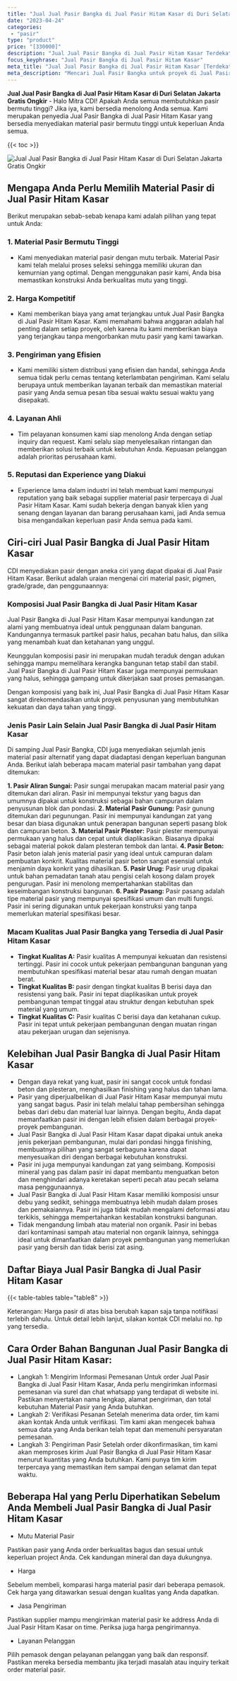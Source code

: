 ```yaml
---
title: "Jual Jual Pasir Bangka di Jual Pasir Hitam Kasar di Duri Selatan Jakarta Gratis Ongkir"
date: "2023-04-24"
categories:
 - "pasir"
type: "product"
price: "[330000]"
description: "Jual Jual Pasir Bangka di Jual Pasir Hitam Kasar Terdekat. Jual Pasir Bangka ini sering digunakan dalam proyek konstruksi sebagai material adukan yang terpilih dan halus. Kontak kami untuk mendapatkan informasi lebih lanjut."
focus_keyphrase: "Jual Pasir Bangka di Jual Pasir Hitam Kasar"
meta_title: "Jual Jual Pasir Bangka di Jual Pasir Hitam Kasar [Terdekat] - CDI"
meta_description: "Mencari Jual Pasir Bangka untuk proyek di Jual Pasir Hitam Kasar? Kami menawarkan Jual Pasir Bangka berkualitas untuk material adukan. Dapatkan penawaran terbaik sekarang."
---
```


**Jual Jual Pasir Bangka di Jual Pasir Hitam Kasar di Duri Selatan Jakarta Gratis Ongkir** - Halo Mitra CDI! Apakah Anda semua membutuhkan pasir bermutu tinggi? Jika iya, kami bersedia menolong Anda semua. Kami merupakan penyedia Jual Pasir Bangka di Jual Pasir Hitam Kasar yang bersedia menyediakan material pasir bermutu tinggi untuk keperluan Anda semua.

{{< toc >}}

![Jual Jual Pasir Bangka di Jual Pasir Hitam Kasar di Duri Selatan Jakarta Gratis Ongkir](/images/pasir/pasir-bangunan-25.jpg)

## Mengapa Anda Perlu Memilih Material Pasir di Jual Pasir Hitam Kasar

Berikut merupakan sebab-sebab kenapa kami adalah pilihan yang tepat untuk Anda:

### 1. Material Pasir Bermutu Tinggi

*   Kami menyediakan material pasir dengan mutu terbaik. Material Pasir kami telah melalui proses seleksi sehingga memiliki ukuran dan kemurnian yang optimal. Dengan menggunakan pasir kami, Anda bisa memastikan konstruksi Anda berkualitas mutu yang tinggi.

### 2. Harga Kompetitif

*   Kami memberikan biaya yang amat terjangkau untuk Jual Pasir Bangka di Jual Pasir Hitam Kasar. Kami memahami bahwa anggaran adalah hal penting dalam setiap proyek, oleh karena itu kami memberikan biaya yang terjangkau tanpa mengorbankan mutu pasir yang kami tawarkan.

### 3. Pengiriman yang Efisien

*   Kami memiliki sistem distribusi yang efisien dan handal, sehingga Anda semua tidak perlu cemas tentang keterlambatan pengiriman. Kami selalu berupaya untuk memberikan layanan terbaik dan memastikan material pasir yang Anda semua pesan tiba sesuai waktu sesuai waktu yang disepakati.

### 4. Layanan Ahli

*   Tim pelayanan konsumen kami siap menolong Anda dengan setiap inquiry dan request. Kami selalu siap menyelesaikan rintangan dan memberikan solusi terbaik untuk kebutuhan Anda. Kepuasan pelanggan adalah prioritas perusahaan kami.

### 5. Reputasi dan Experience yang Diakui

*   Experience lama dalam industri ini telah membuat kami mempunyai reputation yang baik sebagai supplier material pasir terpercaya di Jual Pasir Hitam Kasar. Kami sudah bekerja dengan banyak klien yang senang dengan layanan dan barang perusahaan kami, jadi Anda semua bisa mengandalkan keperluan pasir Anda semua pada kami.

## Ciri-ciri Jual Pasir Bangka di Jual Pasir Hitam Kasar

CDI menyediakan pasir dengan aneka ciri yang dapat dipakai di Jual Pasir Hitam Kasar. Berikut adalah uraian mengenai ciri material pasir, pigmen, grade/grade, dan penggunaannya:

### Komposisi Jual Pasir Bangka di Jual Pasir Hitam Kasar

Jual Pasir Bangka di Jual Pasir Hitam Kasar mempunyai kandungan zat alami yang membuatnya ideal untuk penggunaan dalam bangunan. Kandungannya termasuk partikel pasir halus, pecahan batu halus, dan silika yang menambah kuat dan ketahanan yang unggul.

Keunggulan komposisi pasir ini merupakan mudah teraduk dengan adukan sehingga mampu memelihara kerangka bangunan tetap stabil dan stabil. Jual Pasir Bangka di Jual Pasir Hitam Kasar juga mempunyai permukaan yang halus, sehingga gampang untuk dikerjakan saat proses pemasangan.

Dengan komposisi yang baik ini, Jual Pasir Bangka di Jual Pasir Hitam Kasar sangat direkomendasikan untuk proyek penyusunan yang membutuhkan kekuatan dan daya tahan yang tinggi.

### Jenis Pasir Lain Selain Jual Pasir Bangka di Jual Pasir Hitam Kasar

Di samping Jual Pasir Bangka, CDI juga menyediakan sejumlah jenis material pasir alternatif yang dapat diadaptasi dengan keperluan bangunan Anda. Berikut ialah beberapa macam material pasir tambahan yang dapat ditemukan:

**1\. Pasir Aliran Sungai:** Pasir sungai merupakan macam material pasir yang ditemukan dari aliran. Pasir ini mempunyai tekstur yang bagus dan umumnya dipakai untuk konstruksi sebagai bahan campuran dalam penyusunan blok dan pondasi.
**2\. Material Pasir Gunung:** Pasir gunung ditemukan dari pegunungan. Pasir ini mempunyai kandungan zat yang besar dan biasa digunakan untuk penerapan bangunan seperti pasang blok dan campuran beton.
**3\. Material Pasir Plester:** Pasir plester mempunyai permukaan yang halus dan cepat untuk diaplikasikan. Biasanya dipakai sebagai material pokok dalam plesteran tembok dan lantai.
**4\. Pasir Beton:** Pasir beton ialah jenis material pasir yang ideal untuk campuran dalam pembuatan konkrit. Kualitas material pasir beton sangat esensial untuk menjamin daya konkrit yang dihasilkan.
**5\. Pasir Urug:** Pasir urug dipakai untuk bahan pemadatan tanah atau pengisi celah kosong dalam proyek pengurugan. Pasir ini menolong mempertahankan stabilitas dan keseimbangan konstruksi bangunan.
**6\. Pasir Pasang:** Pasir pasang adalah tipe material pasir yang mempunyai spesifikasi umum dan multi fungsi. Pasir ini sering digunakan untuk pekerjaan konstruksi yang tanpa memerlukan material spesifikasi besar.

### Macam Kualitas Jual Pasir Bangka yang Tersedia di Jual Pasir Hitam Kasar

*   **Tingkat Kualitas A:** Pasir kualitas A mempunyai kekuatan dan resistensi tertinggi. Pasir ini cocok untuk pekerjaan pembangunan bangunan yang membutuhkan spesifikasi material besar atau rumah dengan muatan berat.
*   **Tingkat Kualitas B:** pasir dengan tingkat kualitas B berisi daya dan resistensi yang baik. Pasir ini tepat diaplikasikan untuk proyek pembangunan tempat tinggal atau struktur dengan kebutuhan spek material yang umum.
*   **Tingkat Kualitas C:** Pasir kualitas C berisi daya dan ketahanan cukup. Pasir ini tepat untuk pekerjaan pembangunan dengan muatan ringan atau pekerjaan urugan dan sejenisnya.

## Kelebihan Jual Pasir Bangka di Jual Pasir Hitam Kasar

*   Dengan daya rekat yang kuat, pasir ini sangat cocok untuk fondasi beton dan plesteran, menghasilkan finishing yang halus dan tahan lama.
*   Pasir yang diperjualbelikan di Jual Pasir Hitam Kasar mempunyai mutu yang sangat bagus. Pasir ini telah melalui tahap pembersihan sehingga bebas dari debu dan material luar lainnya. Dengan begitu, Anda dapat memanfaatkan pasir ini dengan lebih efisien dalam berbagai proyek-proyek pembangunan.
*   Jual Pasir Bangka di Jual Pasir Hitam Kasar dapat dipakai untuk aneka jenis pekerjaan pembangunan, mulai dari pondasi hingga finishing, membuatnya pilihan yang sangat serbaguna karena dapat menyesuaikan diri dengan berbagai kebutuhan konstruksi.
*   Pasir ini juga mempunyai kandungan zat yang seimbang. Komposisi mineral yang pas dalam pasir ini dapat membantu menguatkan beton dan menghindari adanya keretakan seperti pecah atau pecah selama masa penggunaannya.
*   Jual Pasir Bangka di Jual Pasir Hitam Kasar memiliki komposisi unsur debu yang sedikit, sehingga membuatnya lebih mudah dalam proses dan pemakaiannya. Pasir ini juga tidak mudah mengalami deformasi atau terkikis, sehingga mempertahankan kestabilan konstruksi bangunan.
*   Tidak mengandung limbah atau material non organik. Pasir ini bebas dari kontaminasi sampah atau material non organik lainnya, sehingga ideal untuk dimanfaatkan dalam proyek pembangunan yang memerlukan pasir yang bersih dan tidak berisi zat asing.

## Daftar Biaya Jual Pasir Bangka di Jual Pasir Hitam Kasar

{{< table-tables table="table8" >}}

Keterangan: Harga pasir di atas bisa berubah kapan saja tanpa notifikasi terlebih dahulu. Untuk detail lebih lanjut, silakan kontak CDI melalui no. hp yang tersedia.

## Cara Order Bahan Bangunan Jual Pasir Bangka di Jual Pasir Hitam Kasar:

*   Langkah 1: Mengirim Informasi Pemesanan
Untuk order Jual Pasir Bangka di Jual Pasir Hitam Kasar, Anda perlu mengirimkan informasi pemesanan via surel dan chat whatsapp yang terdapat di website ini. Pastikan menyertakan nama lengkap, alamat pengiriman, dan total kebutuhan Material Pasir yang Anda butuhkan.
*   Langkah 2: Verifikasi Pesanan
Setelah menerima data order, tim kami akan kontak Anda untuk verifikasi. Tim kami akan mengecek bahwa semua data yang Anda berikan telah tepat dan memenuhi persyaratan pemesanan.
*   Langkah 3: Pengiriman Pasir
Setelah order dikonfirmasikan, tim kami akan memproses kirim Jual Pasir Bangka di Jual Pasir Hitam Kasar menurut kuantitas yang Anda butuhkan. Kami punya tim kirim terpercaya yang memastikan item sampai dengan selamat dan tepat waktu.

## Beberapa Hal yang Perlu Diperhatikan Sebelum Anda Membeli Jual Pasir Bangka di Jual Pasir Hitam Kasar

*   Mutu Material Pasir

Pastikan pasir yang Anda order berkualitas bagus dan sesuai untuk keperluan project Anda. Cek kandungan mineral dan daya dukungnya.
*   Harga

Sebelum membeli, komparasi harga material pasir dari beberapa pemasok. Cek harga yang ditawarkan sesuai dengan kualitas yang Anda dapatkan.
*   Jasa Pengiriman

Pastikan supplier mampu mengirimkan material pasir ke address Anda di Jual Pasir Hitam Kasar on time. Periksa juga harga pengirimannya.
*   Layanan Pelanggan

Pilih pemasok dengan pelayanan pelanggan yang baik dan responsif. Pastikan mereka bersedia membantu jika terjadi masalah atau inquiry terkait order material pasir.